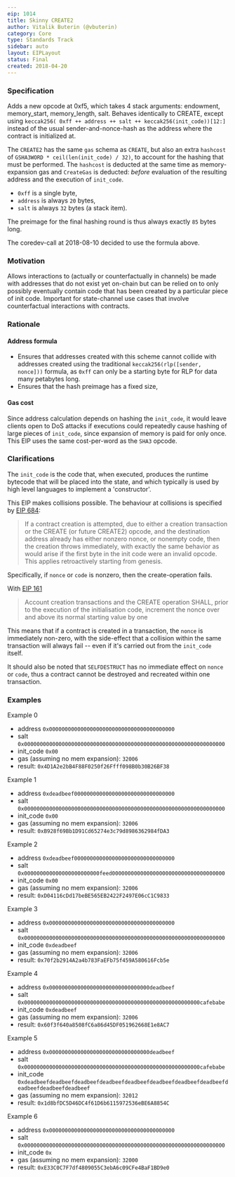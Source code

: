 ```yaml
---
eip: 1014
title: Skinny CREATE2
author: Vitalik Buterin (@vbuterin)
category: Core
type: Standards Track
sidebar: auto
layout: EIPLayout
status: Final
created: 2018-04-20
---
```


### Specification

Adds a new opcode at 0xf5, which takes 4 stack arguments: endowment, memory_start, memory_length, salt. Behaves identically to CREATE, except using `keccak256( 0xff ++ address ++ salt ++ keccak256(init_code))[12:]` instead of the usual sender-and-nonce-hash as the address where the contract is initialized at.

The `CREATE2` has the same `gas` schema as `CREATE`, but also an extra `hashcost` of `GSHA3WORD * ceil(len(init_code) / 32)`, to account for the hashing that must be performed. The `hashcost` is deducted at the same time as memory-expansion gas and `CreateGas` is deducted: _before_ evaluation of the resulting address and the execution of `init_code`.

- `0xff` is a single byte,
- `address` is always `20` bytes,
- `salt` is always `32` bytes (a stack item).

The preimage for the final hashing round is thus always exactly `85` bytes long.

The coredev-call at 2018-08-10 decided to use the formula above.

### Motivation

Allows interactions to (actually or counterfactually in channels) be made with addresses that do not exist yet on-chain but can be relied on to only possibly eventually contain code that has been created by a particular piece of init code. Important for state-channel use cases that involve counterfactual interactions with contracts.

### Rationale

#### Address formula

- Ensures that addresses created with this scheme cannot collide with addresses created using the traditional `keccak256(rlp([sender, nonce]))` formula, as `0xff` can only be a starting byte for RLP for data many petabytes long.
- Ensures that the hash preimage has a fixed size,

#### Gas cost

Since address calculation depends on hashing the `init_code`, it would leave clients open to DoS attacks if executions could repeatedly cause hashing of large pieces of `init_code`, since expansion of memory is paid for only once. This EIP uses the same cost-per-word as the `SHA3` opcode.

### Clarifications

The `init_code` is the code that, when executed, produces the runtime bytecode that will be placed into the state, and which typically is used by high level languages to implement a 'constructor'.

This EIP makes collisions possible. The behaviour at collisions is specified by [EIP 684](https://github.com/ethereum/EIPs/issues/684):

> If a contract creation is attempted, due to either a creation transaction or the CREATE (or future CREATE2) opcode, and the destination address already has either nonzero nonce, or nonempty code, then the creation throws immediately, with exactly the same behavior as would arise if the first byte in the init code were an invalid opcode. This applies retroactively starting from genesis.

Specifically, if `nonce` or `code` is nonzero, then the create-operation fails.

With [EIP 161](https://eips.ethereum.org/EIPS/eip-161)

> Account creation transactions and the CREATE operation SHALL, prior to the execution of the initialisation code, increment the nonce over and above its normal starting value by one

This means that if a contract is created in a transaction, the `nonce` is immediately non-zero, with the side-effect that a collision within the same transaction will always fail -- even if it's carried out from the `init_code` itself.

It should also be noted that `SELFDESTRUCT` has no immediate effect on `nonce` or `code`, thus a contract cannot be destroyed and recreated within one transaction.

### Examples

Example 0

- address `0x0000000000000000000000000000000000000000`
- salt `0x0000000000000000000000000000000000000000000000000000000000000000`
- init_code `0x00`
- gas (assuming no mem expansion): `32006`
- result: `0x4D1A2e2bB4F88F0250f26Ffff098B0b30B26BF38`

Example 1

- address `0xdeadbeef00000000000000000000000000000000`
- salt `0x0000000000000000000000000000000000000000000000000000000000000000`
- init_code `0x00`
- gas (assuming no mem expansion): `32006`
- result: `0xB928f69Bb1D91Cd65274e3c79d8986362984fDA3`

Example 2

- address `0xdeadbeef00000000000000000000000000000000`
- salt `0x000000000000000000000000feed000000000000000000000000000000000000`
- init_code `0x00`
- gas (assuming no mem expansion): `32006`
- result: `0xD04116cDd17beBE565EB2422F2497E06cC1C9833`

Example 3

- address `0x0000000000000000000000000000000000000000`
- salt `0x0000000000000000000000000000000000000000000000000000000000000000`
- init_code `0xdeadbeef`
- gas (assuming no mem expansion): `32006`
- result: `0x70f2b2914A2a4b783FaEFb75f459A580616Fcb5e`

Example 4

- address `0x00000000000000000000000000000000deadbeef`
- salt `0x00000000000000000000000000000000000000000000000000000000cafebabe`
- init_code `0xdeadbeef`
- gas (assuming no mem expansion): `32006`
- result: `0x60f3f640a8508fC6a86d45DF051962668E1e8AC7`

Example 5

- address `0x00000000000000000000000000000000deadbeef`
- salt `0x00000000000000000000000000000000000000000000000000000000cafebabe`
- init_code `0xdeadbeefdeadbeefdeadbeefdeadbeefdeadbeefdeadbeefdeadbeefdeadbeefdeadbeefdeadbeefdeadbeef`
- gas (assuming no mem expansion): `32012`
- result: `0x1d8bfDC5D46DC4f61D6b6115972536eBE6A8854C`

Example 6

- address `0x0000000000000000000000000000000000000000`
- salt `0x0000000000000000000000000000000000000000000000000000000000000000`
- init_code `0x`
- gas (assuming no mem expansion): `32000`
- result: `0xE33C0C7F7df4809055C3ebA6c09CFe4BaF1BD9e0`
